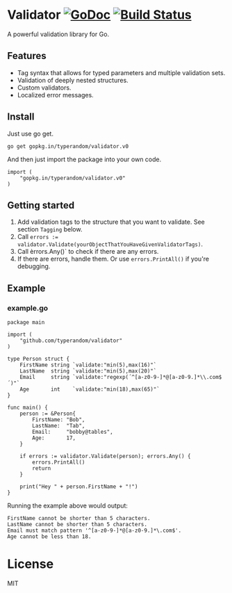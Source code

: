 # Validator [![GoDoc](https://godoc.org/github.com/typerandom/validator?status.png)](http://godoc.org/github.com/typerandom/validator) [![Build Status](https://travis-ci.org/typerandom/validator.svg?branch=master)](https://travis-ci.org/typerandom/validator)

A powerful validation library for Go.

## Features

* Tag syntax that allows for typed parameters and multiple validation sets.
* Validation of deeply nested structures.
* Custom validators.
* Localized error messages.

## Install

Just use go get.

    go get gopkg.in/typerandom/validator.v0
    
And then just import the package into your own code.

    import (
        "gopkg.in/typerandom/validator.v0"
    )

## Getting started

1. Add validation tags to the structure that you want to validate. See section `Tagging` below.
2. Call `errors := validator.Validate(yourObjectThatYouHaveGivenValidatorTags)`.
3. Call èrrors.Any()` to check if there are any errors.
4. If there are errors, handle them. Or use `errors.PrintAll()` if you're debugging.

## Example

### example.go

	package main

	import (
		"github.com/typerandom/validator"
	)

	type Person struct {
		FirstName string `validate:"min(5),max(16)"`
		LastName  string `validate:"min(5),max(20)"`
		Email     string `validate:"regexp(´^[a-z0-9-]*@[a-z0-9.]*\\.com$´)"`
		Age       int    `validate:"min(18),max(65)"`
	}

	func main() {
		person := &Person{
			FirstName: "Bob",
			LastName:  "Tab",
			Email:     "bobby@tables",
			Age:       17,
		}

		if errors := validator.Validate(person); errors.Any() {
			errors.PrintAll()
			return
		}

		print("Hey " + person.FirstName + "!")
	}
	
Running the example above would output:

    FirstName cannot be shorter than 5 characters.
    LastName cannot be shorter than 5 characters.
    Email must match pattern '^[a-z0-9-]*@[a-z0-9.]*\.com$'.
    Age cannot be less than 18.

# License

MIT
